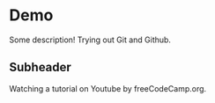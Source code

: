 # Demo

Some description! Trying out Git and Github.

## Subheader

Watching a tutorial on Youtube by freeCodeCamp.org.